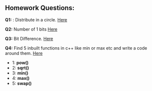 ## Homework Questions: 
**Q1:** : Distribute in a circle. [Here](https://github.com/ArhanBytes/Rohit-Negi-CPP-DSA-Course/blob/main/Lectures/Lecture_015/Homework/Q1.cpp)

**Q2:** Number of 1 bits [Here](https://github.com/ArhanBytes/Rohit-Negi-CPP-DSA-Course/blob/main/Lectures/Lecture_015/Homework/Q2.cpp)


**Q3:** Bit Difference. [Here](https://github.com/ArhanBytes/Rohit-Negi-CPP-DSA-Course/blob/main/Lectures/Lecture_015/Homework/Q3.cpp)

**Q4:** Find 5 inbuilt functions in c++ like min or max etc and write a code around them. [Here](https://github.com/ArhanBytes/Rohit-Negi-CPP-DSA-Course/blob/main/Lectures/Lecture_015/Homework/Q4.cpp)

- 1: **pow()**
- 2: **sqrt()**
- 3: **min()**
- 4: **max()**
- 5: **swap()**

